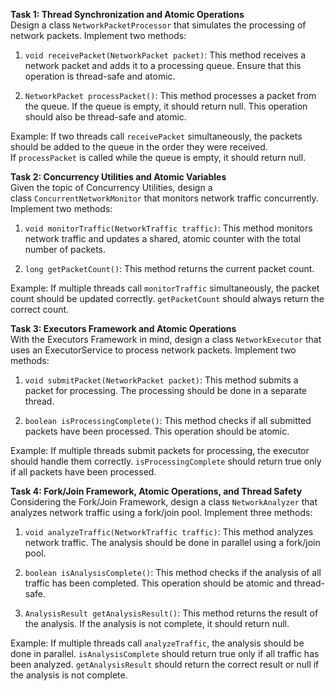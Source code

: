 **Task 1: Thread Synchronization and Atomic Operations**  
Design a class `NetworkPacketProcessor` that simulates the processing of network packets. Implement two methods:

1. `void receivePacket(NetworkPacket packet)`: This method receives a network packet and adds it to a processing queue. Ensure that this operation is thread-safe and atomic.
    
2. `NetworkPacket processPacket()`: This method processes a packet from the queue. If the queue is empty, it should return null. This operation should also be thread-safe and atomic.
    

Example: If two threads call `receivePacket` simultaneously, the packets should be added to the queue in the order they were received. If `processPacket` is called while the queue is empty, it should return null.

**Task 2: Concurrency Utilities and Atomic Variables**  
Given the topic of Concurrency Utilities, design a class `ConcurrentNetworkMonitor` that monitors network traffic concurrently. Implement two methods:

1. `void monitorTraffic(NetworkTraffic traffic)`: This method monitors network traffic and updates a shared, atomic counter with the total number of packets.
    
2. `long getPacketCount()`: This method returns the current packet count.
    

Example: If multiple threads call `monitorTraffic` simultaneously, the packet count should be updated correctly. `getPacketCount` should always return the correct count.

**Task 3: Executors Framework and Atomic Operations**  
With the Executors Framework in mind, design a class `NetworkExecutor` that uses an ExecutorService to process network packets. Implement two methods:

1. `void submitPacket(NetworkPacket packet)`: This method submits a packet for processing. The processing should be done in a separate thread.
    
2. `boolean isProcessingComplete()`: This method checks if all submitted packets have been processed. This operation should be atomic.
    

Example: If multiple threads submit packets for processing, the executor should handle them correctly. `isProcessingComplete` should return true only if all packets have been processed.

**Task 4: Fork/Join Framework, Atomic Operations, and Thread Safety**  
Considering the Fork/Join Framework, design a class `NetworkAnalyzer` that analyzes network traffic using a fork/join pool. Implement three methods:

1. `void analyzeTraffic(NetworkTraffic traffic)`: This method analyzes network traffic. The analysis should be done in parallel using a fork/join pool.
    
2. `boolean isAnalysisComplete()`: This method checks if the analysis of all traffic has been completed. This operation should be atomic and thread-safe.
    
3. `AnalysisResult getAnalysisResult()`: This method returns the result of the analysis. If the analysis is not complete, it should return null.
    

Example: If multiple threads call `analyzeTraffic`, the analysis should be done in parallel. `isAnalysisComplete` should return true only if all traffic has been analyzed. `getAnalysisResult` should return the correct result or null if the analysis is not complete.